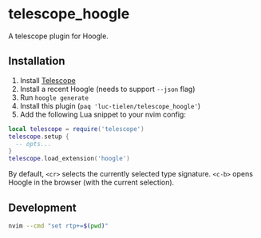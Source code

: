 
# telescope_hoogle

A telescope plugin for Hoogle.

## Installation

1. Install [Telescope](https://github.com/nvim-telescope/telescope.nvim)
1. Install a recent Hoogle (needs to support `--json` flag)
2. Run `hoogle generate`
3. Install this plugin (`paq 'luc-tielen/telescope_hoogle'`)
4. Add the following Lua snippet to your nvim config:

```lua
local telescope = require('telescope')
telescope.setup {
  -- opts...
}
telescope.load_extension('hoogle')
```

By default, `<cr>` selects the currently selected type signature. `<c-b>` opens
Hoogle in the browser (with the current selection).

## Development

```bash
nvim --cmd "set rtp+=$(pwd)"
```
